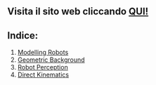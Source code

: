 ## Visita il sito web cliccando [QUI!](https://giulianbiolo.github.io/Fondamenti-Di-Robotica/)

## Indice:  
1. [Modelling Robots](https://giulianbiolo.github.io/Fondamenti-Di-Robotica/lez1_modelling_robots)
2. [Geometric Background](https://giulianbiolo.github.io/Fondamenti-Di-Robotica/lez2_geometric_background)
3. [Robot Perception](https://giulianbiolo.github.io/Fondamenti-Di-Robotica/lez3_robot_perception)
4. [Direct Kinematics](https://giulianbiolo.github.io/Fondamenti-Di-Robotica/lez4_direct_kinematics)

